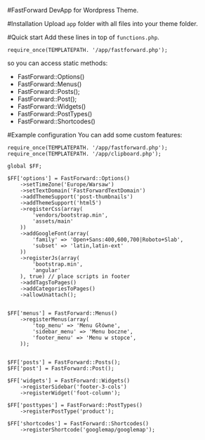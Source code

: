 #FastForward
DevApp for Wordpress Theme.

#Installation
Upload `app` folder with all files into your theme folder.

#Quick start
Add these lines in top of `functions.php`.
```
require_once(TEMPLATEPATH. '/app/fastforward.php');
```
so you can access static methods:
* FastForward::Options()
* FastForward::Menus()
* FastForward::Posts();
* FastForward::Post();
* FastForward::Widgets()
* FastForward::PostTypes()
* FastForward::Shortcodes()


#Example configuration
You can add some custom features:
```
require_once(TEMPLATEPATH. '/app/fastforward.php');
require_once(TEMPLATEPATH. '/app/clipboard.php');

global $FF;

$FF['options'] = FastForward::Options()
    ->setTimeZone('Europe/Warsaw')
    ->setTextDomain('FastForwardTextDomain')
    ->addThemeSupport('post-thumbnails')
    ->addThemeSupport('html5')
    ->registerCss(array(
        'vendors/bootstrap.min',
        'assets/main'
    ))
    ->addGoogleFont(array(
        'family' => 'Open+Sans:400,600,700|Roboto+Slab',
        'subset' => 'latin,latin-ext'
    ))
    ->registerJs(array(
        'bootstrap.min',
        'angular'
    ), true) // place scripts in footer
    ->addTagsToPages()
    ->addCategoriesToPages()
    ->allowUnattach();


$FF['menus'] = FastForward::Menus()
    ->registerMenus(array(
        'top_menu' => 'Menu Główne',
        'sidebar_menu' => 'Menu boczne',
        'footer_menu' => 'Menu w stopce',
    ));


$FF['posts'] = FastForward::Posts();
$FF['post'] = FastForward::Post();

$FF['widgets'] = FastForward::Widgets()
    ->registerSidebar('footer-3-cols')
    ->registerWidget('foot-column');    

$FF['posttypes'] = FastForward::PostTypes()
    ->registerPostType('product');

$FF['shortcodes'] = FastForward::Shortcodes()
    ->registerShortcode('googlemap/googlemap');
```

